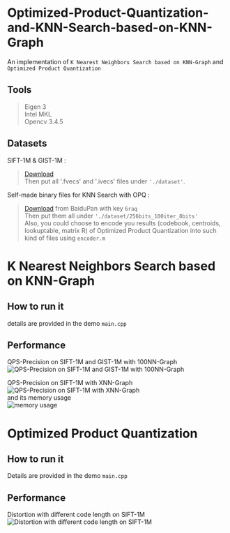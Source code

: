 # Optimized-Product-Quantization-and-KNN-Search-based-on-KNN-Graph

An implementation of `K Nearest Neighbors Search based on KNN-Graph` and `Optimized Product Quantization`

## Tools
>Eigen 3<br/>
>Intel MKL<br/>
>Opencv 3.4.5<br/>

## Datasets

  SIFT-1M & GIST-1M : 
  >[Download](http://corpus-texmex.irisa.fr)<br/>
  >Then put all '.fvecs' and '.ivecs' files under `'./dataset'`.<br/>
  
  Self-made binary files for KNN Search with OPQ : 
  >[Download](https://pan.baidu.com/s/1EeZ1uQQ8P7j1n9Y_agqg_A) from BaiduPan with key `6raq`<br/>
  >Then put them all under `'./dataset/256bits_100iter_8bits'`<br/>
  >Also, you could choose to encode you results (codebook, centroids, lookuptable, matrix R) of Optimized Product Quantization into such kind of files using `encoder.m`

# K Nearest Neighbors Search based on KNN-Graph

## How to run it
details are provided in the demo `main.cpp`<br/>

## Performance
QPS-Precision on SIFT-1M and GIST-1M with 100NN-Graph<br/>
![QPS-Precision on SIFT-1M and GIST-1M with 100NN-Graph](https://github.com/QinghuiXing/Optimized-Product-Quantization-and-KNN-Search-based-on-KNN-Graph/figure/qps-precision_no_outliers.png)
<br/>

QPS-Precision on SIFT-1M with XNN-Graph<br/>
![QPS-Precision on SIFT-1M with XNN-Graph](https://github.com/QinghuiXing/Optimized-Product-Quantization-and-KNN-Search-based-on-KNN-Graph/figure/qps-precision_XNNGraph_v2.png)
<br/>
and its memory usage<br/>
![memory usage](https://github.com/QinghuiXing/Optimized-Product-Quantization-and-KNN-Search-based-on-KNN-Graph/figure/memory_XNNGraph.png)
<br/>

# Optimized Product Quantization
## How to run it
Details are provided in the demo `main.cpp`<br/>

## Performance
Distortion with different code length on SIFT-1M<br/>
![Distortion with different code length on SIFT-1M](https://github.com/QinghuiXing/Optimized-Product-Quantization-and-KNN-Search-based-on-KNN-Graph/figure/distortion-codelength_mycode.png)

